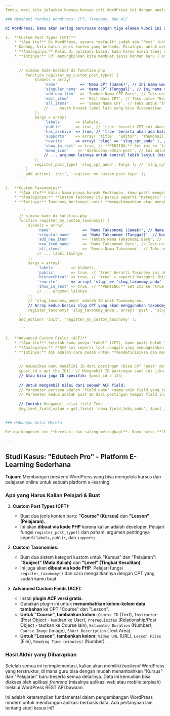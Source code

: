 ```yaml
---
Tentu, mari kita jelaskan konsep-konsep inti WordPress ini dengan analogi yang lebih akrab bagi developer magang, lalu kita terapkan pada studi kasus e-learning.

### Memahami Pondasi WordPress: CPT, Taxonomy, dan ACF

Di WordPress, kamu akan sering berurusan dengan tiga elemen kunci ini saat membangun fitur kustom:

1.  **Custom Post Types (CPT)**
    * **Apa itu?** Di WordPress, secara *default* sudah ada "Post" (untuk artikel blog) dan "Page" (untuk halaman statis). Nah, **"Post" ini sebenarnya adalah salah satu jenis CPT bawaan.**
    * Kadang, kita butuh jenis konten yang berbeda. Misalnya, untuk website toko online, kamu butguh "Produk". Atau untuk sistem e-learning, kamu butuh "Kursus" dan "Pelajaran".
    * **Analoginya:** Kalau di aplikasi biasa, kamu harus bikin tabel database manual (`CREATE TABLE products ...`). Di WordPress, **CPT itu ibaratnya kamu bikin "tabel" atau "entitas" baru secara instan, lengkap dengan menu khusus di admin WordPress**, jadi kamu bisa mengelola jenis konten itu secara terpisah dari Postingan blog biasa.
    * **Intinya:** CPT memungkinkan kita membuat jenis konten baru (`entity` atau `model`) selain `Post` dan `Page`.
  
      ```
      // simpan kode berikut di function.php
         function register_my_custom_post_type() {
             $labels = array(
                 'name'          => 'Nama CPT (Jamak)', // Ini nama umum yang akan muncul di menu admin WP (contoh: 'Produk')
                 'singular_name' => 'Nama CPT (Tunggal)', // Ini nama tunggal (contoh: 'Produk')
                 'add_new_item'  => 'Tambah Nama CPT Baru', // Teks untuk tombol "Add New Item"
                 'edit_item'     => 'Edit Nama CPT', // Teks untuk "Edit Item"
                 'all_items'     => 'Semua Nama CPT', // Teks untuk "All Items"
                 // ... masih banyak label lain yang bisa disesuaikan
             );
             $args = array(
                 'labels'      => $labels,
                 'public'      => true, // 'true' berarti CPT ini akan terlihat di admin dan di website (frontend)
                 'has_archive' => true, // 'true' berarti akan ada halaman arsip untuk CPT ini (misal: yoursite.com/produk/)
                 'supports'    => array( 'title', 'editor', 'thumbnail', 'excerpt' ), // Fitur standar yang didukung (judul, editor konten, gambar unggulan, ringkasan)
                 'rewrite'     => array( 'slug' => 'slug_cpt_anda' ), // Ini adalah bagian dari URL (contoh: yoursite.com/produk/nama-produk-anda/)
                 'show_in_rest' => true, // **PENTING:** Set ini ke 'true' jika kamu ingin CPT ini bisa diakses dan dikelola melalui WordPress REST API (untuk aplikasi frontend)
                 'menu_icon'    => 'dashicons-admin-post', // Ini untuk icon di menu admin (bisa diganti dengan icon lain dari Dashicons)
                 // ... argumen lainnya untuk kontrol lebih lanjut (misal: 'capability_type', 'query_var')
             );
             register_post_type( 'slug_cpt_anda', $args ); // 'slug_cpt_anda' adalah ID unik CPT-mu (harus huruf kecil, tanpa spasi, pakai underscore/hyphen)
         }
         add_action( 'init', 'register_my_custom_post_type' );
      ```

2.  **Custom Taxonomies**
    * **Apa itu?** Kalau kamu punya banyak Postingan, kamu pasti mengelompokkannya pakai "Kategori" atau "Tag" bawaan WordPress.
    * **Analoginya:** **Custom Taxonomy itu persis seperti "Kategori" dan "Tag" bawaan WordPress, tapi untuk CPT buatan kita.** Jadi, kalau kita punya CPT "Produk", kita bisa bikin Taxonomy "Merek" atau "Ukuran" untuk mengelompokkan produk kita.
    * **Intinya:** Taxonomy berfungsi untuk **mengelompokkan atau mengklasifikasikan konten** dari CPT kita, mirip seperti kategori.

      ```
      // simpna kode di function.php
      function register_my_custom_taxonomy() {
          $labels = array(
              'name'              => 'Nama Taksonomi (Jamak)', // Nama umum (contoh: 'Merek')
              'singular_name'     => 'Nama Taksonomi (Tunggal)', // Nama tunggal (contoh: 'Merek')
              'add_new_item'      => 'Tambah Nama Taksonomi Baru', // Teks untuk "Add New Item"
              'new_item_name'     => 'Nama Taksonomi Baru', // Teks untuk "New Item Name"
              'all_items'         => 'Semua Nama Taksonomi', // Teks untuk "All Items"
              // ... label lainnya
          );
          $args = array(
              'labels'       => $labels,
              'public'       => true, // 'true' berarti Taxonomy ini akan terlihat di admin dan di website
              'hierarchical' => true, // 'true' = seperti Kategori (bisa punya anak/sub-kategori); 'false' = seperti Tag (flat)
              'rewrite'      => array( 'slug' => 'slug_taxonomy_anda' ), // Ini adalah bagian dari URL (contoh: yoursite.com/merek/nama-merek/)
              'show_in_rest' => true, // **PENTING:** Set ini ke 'true' jika kamu ingin Taxonomy ini bisa diakses via WordPress REST API
              // ... argumen lainnya
          );
          // 'slug_taxonomy_anda' adalah ID unik Taxonomy-mu.
          // Array kedua berisi slug CPT yang akan menggunakan taxonomy ini (contoh: array('produk', 'kursus')).
          register_taxonomy( 'slug_taxonomy_anda', array( 'post', 'slug_cpt_anda' ), $args );
      }
      add_action( 'init', 'register_my_custom_taxonomy' );
      
      ```

3.  **Advanced Custom Fields (ACF)**
    * **Apa itu?** Setelah kamu punya "tabel" (CPT), kamu pasti butuh "kolom-kolom" data di dalam tabel itu. Misalnya, untuk CPT "Produk", kamu butuh kolom `harga`, `stok`, `warna`. WordPress CPT secara default hanya punya `judul` dan `konten`.
    * **Analoginya:** **ACF ini seperti tool canggih yang memungkinkan kita "menambahkan kolom-kolom custom" ke CPT atau Taxonomy kita, dan yang paling penting, kamu bisa mendefinisikan jenis datanya (teks, angka, gambar, link, dll.) tanpa harus ngoding database atau form manual.** Kamu tinggal klik-klik saja di admin.
    * **Intinya:** ACF adalah cara mudah untuk **mendefinisikan dan mengelola "kolom" atau "field" tambahan** untuk CPT atau Taxonomy kita.
  
      ```
      // Asumsikan kamu memiliki ID dari postingan (bisa CPT 'post' default atau CPT kustom kamu), biasa nya didapat dari perulangan
      $post_id = get_the_ID(); // Mengambil ID postingan saat ini jika kamu berada di dalam loop WordPress
      // Atau bisa juga ID spesifik: $post_id = 123;
      
      // Untuk mengambil nilai dari sebuah ACF field:
      // Parameter pertama adalah 'field_name' (nama unik field yang kamu atur di ACF plugin).
      // Parameter kedua adalah post ID dari postingan tempat field ini disimpan.
      
      // Contoh: Mengambil nilai field Teks
      $my_text_field_value = get_field( 'nama_field_teks_anda', $post_id );
      ```

### Hubungan Antar Mereka

Ketiga komponen ini **berelasi dan saling melengkapi**. Kamu butuh **CPT** untuk jenis konten baru, **Taxonomy** untuk mengorganisirnya, dan **ACF** untuk menambahkan detail spesifik ke setiap item konten tersebut. Hasilnya adalah struktur data yang terdefinisi dengan baik dan mudah diatur di WordPress.

---
```


## Studi Kasus: "Edutech Pro" - Platform E-Learning Sederhana

**Tujuan:** Membangun *backend* WordPress yang bisa mengelola kursus dan pelajaran online untuk sebuah platform e-learning.

### Apa yang Harus Kalian Pelajari & Buat

1.  **Custom Post Types (CPT):**
    * Buat dua jenis konten baru: **"Course" (Kursus)** dan **"Lesson" (Pelajaran)**.
    * Ini akan **dibuat via kode PHP** karena kalian adalah developer. Pelajari fungsi `register_post_type()` dan pahami argumen pentingnya seperti `labels`, `public`, dan `supports`.

2.  **Custom Taxonomies:**
    * Buat dua sistem kategori kustom untuk "Kursus" dan "Pelajaran": **"Subject" (Mata Kuliah)** dan **"Level" (Tingkat Kesulitan)**.
    * Ini juga akan **dibuat via kode PHP**. Pelajari fungsi `register_taxonomy()` dan cara mengaitkannya dengan CPT yang sudah kamu buat.

3.  **Advanced Custom Fields (ACF):**
    * Instal **plugin ACF versi gratis**.
    * Gunakan plugin ini untuk **menambahkan kolom-kolom data tambahan** ke CPT "Course" dan "Lesson".
    * **Untuk "Course", tambahkan kolom:** `Course ID` (Text), `Instructor` (Post Object - tautkan ke User), `Prerequisites` (Relationship/Post Object - tautkan ke Course lain), `Estimated Duration` (Number), `Course Image` (Image), `Short Description` (Text Area).
    * **Untuk "Lesson", tambahkan kolom:** `Video URL` (URL), `Lesson Files` (File), `Reading Time (minutes)` (Number).

### Hasil Akhir yang Diharapkan

Setelah semua ini terimplementasi, kalian akan memiliki *backend* WordPress yang terstruktur, di mana guru bisa dengan mudah menambahkan "Kursus" dan "Pelajaran" baru beserta semua detailnya. Data ini kemudian bisa diakses oleh aplikasi *frontend* (misalnya aplikasi web atau mobile terpisah) melalui WordPress REST API bawaan.

Ini adalah keterampilan fundamental dalam pengembangan WordPress modern untuk membangun aplikasi berbasis data. Ada pertanyaan lain tentang studi kasus ini?
